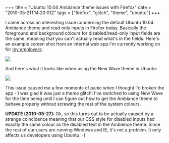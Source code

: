 +++
title = "Ubuntu 10.04 Ambiance theme issues with Firefox"
date = "2010-05-21T14:20:01Z"
tags = ["firefox", "glitch", "theme", "ubuntu"]
+++

I came across an interesting issue concerning the default Ubuntu 10.04 Ambiance theme and read only inputs in Firefox today. Basically the foreground and background colours for disabled/read-only input fields are the same, meaning that you can't actually read what's in the fields. Here's an example screen shot from an internal web app I'm currently working on for [my employers](http://www.wmfs.net/):

[![](http://www.vurt.co.uk/wp-content/uploads/2010/05/disabled_inputs_ambiance_crop-300x118.png)](http://www.vurt.co.uk/wp-content/uploads/2010/05/disabled_inputs_ambiance_crop.png)

And here's what it looks like when using the New Wave theme in Ubuntu:

[![](http://www.vurt.co.uk/wp-content/uploads/2010/05/disabled_inputs_new_wave_theme_cropped-300x118.png)](http://www.vurt.co.uk/wp-content/uploads/2010/05/disabled_inputs_new_wave_theme_cropped.png)

This issue caused me a few moments of panic when I thought I'd broken the app - I was glad it was just a theme glitch! I've switched to using New Wave for the time being until I can figure out how to get the Ambiance theme to behave properly without screwing the rest of the system colours.

**UPDATE (2010-05-27):** Ok, so this turns out to be actually caused by a strange coincidence meaning that our CSS style for disabled inputs had exactly the same colour as the disabled text in the Ambience theme. Since the rest of our users are running Windows and IE, it's not a problem. It only affects us developers using Ubuntu :-)
